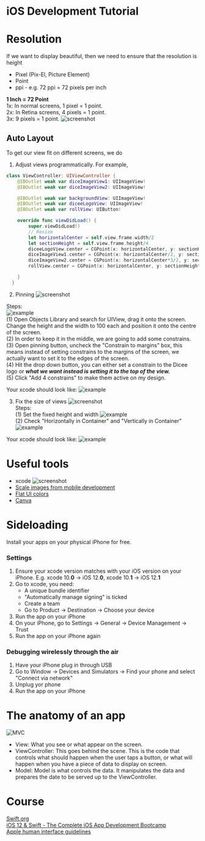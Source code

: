# iOS Development Tutorial

# Resolution
If we want to display beautiful, then we need to ensure that the resolution is height
- Pixel (Pix-El, Picture Element)       
- Point     
- ppi - e.g. 72 ppi = 72 pixels per inch       

**1 Inch = 72 Point**       
1x: In normal screens, 1 pixel = 1 point.       
2x: In Retina screens, 4 pixels = 1 point.      
3x: 9 pixels = 1 point.
![screenshot](https://raw.githubusercontent.com/Catherine22/iOS-tutorial/master/screenshots/resolution.png)  

## Auto Layout
To get our view fit on different screens, we do     
1. Adjust views programmatically. For example,    
```swift
class ViewController: UIViewController {
    @IBOutlet weak var diceImageView1: UIImageView!
    @IBOutlet weak var diceImageView2: UIImageView!

    @IBOutlet weak var backgroundView: UIImageView!
    @IBOutlet weak var diceeLogoView: UIImageView!
    @IBOutlet weak var rollView: UIButton!

    override func viewDidLoad() {
        super.viewDidLoad()
        // Resize
        let horizontalCenter = self.view.frame.width/2
        let sectionHeight = self.view.frame.height/4
        diceeLogoView.center = CGPoint(x: horizontalCenter, y: sectionHeight)
        diceImageView1.center = CGPoint(x: horizontalCenter/2, y: sectionHeight*2)
        diceImageView2.center = CGPoint(x: horizontalCenter*3/2, y: sectionHeight*2)
        rollView.center = CGPoint(x: horizontalCenter, y: sectionHeight*3.5)

    }
  }
```

2. Pinning
![screenshot](https://raw.githubusercontent.com/Catherine22/iOS-tutorial/master/screenshots/autolayout1.png)  

Steps:    
![example](https://raw.githubusercontent.com/Catherine22/iOS-tutorial/master/screenshots/autolayout1_1.png)  
(1) Open Objects Library and search for UIView, drag it onto the screen. Change the height and the width to 100 each and position it onto the centre of the screen.     
(2) In order to keep it in the middle, we are going to add some constrains.   
(3) Open pinning button, uncheck the "Constrain to margins" box, this means instead of setting constrains to the margins of the screen, we actually want to set it to the edges of the screen.    
(4) Hit the drop down button, you can either set a constrain to the Dicee logo or ***what we want instead is setting it to the top of the view.***    
(5) Click "Add 4 constrains" to make them active on my design.    

Your xcode should look like:
![example](https://raw.githubusercontent.com/Catherine22/iOS-tutorial/master/screenshots/autolayout1_2.png)  


3. Fix the size of views
![screenshot](https://raw.githubusercontent.com/Catherine22/iOS-tutorial/master/screenshots/autolayout2.png)  
Steps:    
(1) Set the fixed height and width  ![example](https://raw.githubusercontent.com/Catherine22/iOS-tutorial/master/screenshots/autolayout2_1.png)  
(2) Check "Horizontally in Container" and "Vertically in Container"  ![example](https://raw.githubusercontent.com/Catherine22/iOS-tutorial/master/screenshots/autolayout2_2.png)    

Your xcode should look like:
![example](https://raw.githubusercontent.com/Catherine22/iOS-tutorial/master/screenshots/autolayout2_3.png)  

# Useful tools
- xcode
![screenshot](https://raw.githubusercontent.com/Catherine22/iOS-tutorial/master/screenshots/xcode.png)        
- [Scale images from mobile development](https://appicon.co/#image-sets)        
- [Flat UI colors](https://flatuicolors.com/)      
- [Canva](https://www.canva.com/)         

# Sideloading
Install your apps on your physical iPhone for free.     

### Settings
1. Ensure your xcode version matches with your iOS version on your iPhone. E.g. xcode 10.**0** -> iOS 12.**0**, xcode 10.**1** -> iOS 12.**1**      
2. Go to xcode, you need:       
    - A unique bundle identifier
    - "Automatically manage signing" is ticked
    - Create a team     
    - Go to Product -> Destination -> Choose your device        
3. Run the app on your iPhone       
4. On your iPhone, go to Settings -> General -> Device Management -> Trust      
5. Run the app on your iPhone again

### Debugging wirelessly through the air        
1. Have your iPhone plug in through USB     
2. Go to Window -> Devices and Simulators -> Find your phone and select "Connect via network"
3. Unplug yor phone     
4. Run the app on your iPhone

# The anatomy of an app
![MVC](https://raw.githubusercontent.com/Catherine22/iOS-tutorial/master/screenshots/MVC.png)       

- View: What you see or what appear on the screen.      
- ViewController: This goes behind the scene. This is the code that controls what should happen when the user taps a button, or what will happen when you have a piece of data to display on screen.        
- Model: Model is what controls the data. It manipulates the data and prepares the date to be served up to the ViewController.

# Course
[Swift.org](https://swift.org/getting-started/)     
[iOS 12 & Swift - The Complete iOS App Development Bootcamp](https://www.udemy.com/ios-12-app-development-bootcamp/)        
[Apple human interface guidelines](https://developer.apple.com/design/human-interface-guidelines/ios/icons-and-images/app-icon/)       
